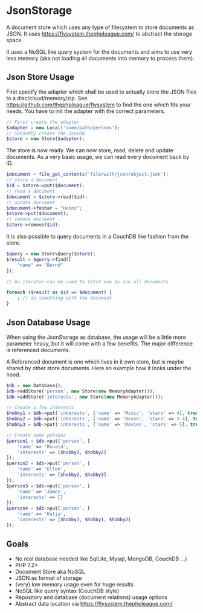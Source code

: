 # JsonStorage

A document store which uses any type of filesystem to store documents as JSON.
It uses https://flysystem.thephpleague.com/ to abstract the storage space.

It uses a NoSQL like query system for the documents and aims to use very less 
memory (aka not loading all documents into memory to process them).

## Json Store Usage

First specify the adapter which shall be used to actually store the JSON files to
a disc/cloud/memory/zip. See https://github.com/thephpleague/flysystem 
to find the one which fits your needs. You have to init the adapter with the 
correct parameters. 

```php
// First create the adapter
$adapter = new Local('some/path/persons');
// Secondly create the JsonDB
$store = new Store($adapter);
```

The store is now ready. We can now store, read, delete and update documents. As a very
basic usage, we can read every document back by ID.

```php
$document = file_get_contents('file/with/json/object.json');
// store a document
$id = $store->put($document);
// read a document
$document = $store->read($id);
// update document
$document->foobar = "Heinz";
$store->put($document);
// remove document
$store->remove($id); 
```

It is also possible to query documents in a CouchDB like fashion from the store.

```php
$query = new Store\Query($store);
$result = $query->find([
    "name" => "Bernd"
]);

// An iterator can be used to fetch one by one all documents

foreach ($result as $id => $document) {
    ; // do something with the document
}
```

## Json Database Usage

When using the JsonStorage as database, the usage will be a little more parameter
heavy, but it will come with a few benefits. The major difference is referenced documents.

A Referenced document is one which lives in it own store, but is maybe shared by other
store documents. Here an example how it looks under the hood.

```php
$db = new Database();
$db->addStore('person', new Store(new MemoryAdapter());
$db->addStore('interests', new Store(new MemoryAdapter());

// Create a few interests
$hobby1 = $db->put('interests', ['name' => 'Music', 'stars' => 4], true);
$hobby2 = $db->put('interests', ['name' => 'Boxen', 'stars' => 3.4], true);
$hobby3 = $db->put('interests', ['name' => 'Movies', 'stars' => 5], true);

// Create some persons
$person1 = $db->put('person', [
    'name' => 'Ronald',   
    'interests' => [$hobby1, $hobby2]
]);
$person2 = $db->put('person', [
    'name' => 'Ellen',   
    'interests' => [$hobby2, $hobby3]
]);
$person3 = $db->put('person', [
    'name' => 'James',   
    'interests' => []
]);
$person4 = $db->put('person', [
    'name' => 'Katja',   
    'interests' => [$hobby3, $hobby1, $hobby2]
]);
``` 

## Goals

- No real database needed like SqlLite, Mysql, MongoDB, CouchDB ...)
- PHP 7.2+
- Document Store aka NoSQL
- JSON as format of storage
- (very) low memory usage even for huge results
- NoSQL like query syntax (CouchDB style)
- Repository and database (document relations) usage options
- Abstract data location via https://flysystem.thephpleague.com/
